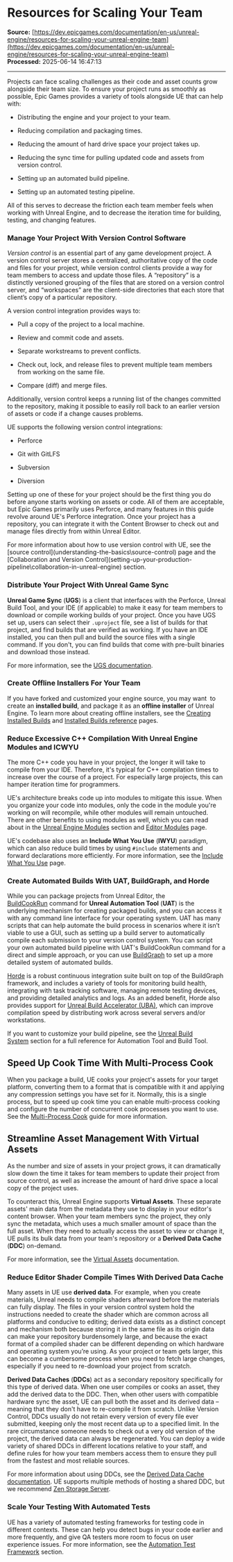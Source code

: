 # Resources for Scaling Your Team

**Source:** [https://dev.epicgames.com/documentation/en-us/unreal-engine/resources-for-scaling-your-unreal-engine-team](https://dev.epicgames.com/documentation/en-us/unreal-engine/resources-for-scaling-your-unreal-engine-team)  
**Processed:** 2025-06-14 16:47:13

---

Projects can face scaling challenges as their code and asset counts grow alongside their team size. To ensure your project runs as smoothly as possible, Epic Games provides a variety of tools alongside UE that can help with:

-   Distributing the engine and your project to your team.
    
-   Reducing compilation and packaging times.
    
-   Reducing the amount of hard drive space your project takes up.
    
-   Reducing the sync time for pulling updated code and assets from version control.
    
-   Setting up an automated build pipeline.
    
-   Setting up an automated testing pipeline.
    

All of this serves to decrease the friction each team member feels when working with Unreal Engine, and to decrease the iteration time for building, testing, and changing features.

### Manage Your Project With Version Control Software

*Version control* is an essential part of any game development project. A version control server stores a centralized, authoritative copy of the code and files for your project, while version control clients provide a way for team members to access and update those files. A “repository” is a distinctly versioned grouping of the files that are stored on a version control server, and “workspaces” are the client-side directories that each store that client’s copy of a particular repository.

A version control integration provides ways to:

-   Pull a copy of the project to a local machine.
    
-   Review and commit code and assets.
    
-   Separate workstreams to prevent conflicts.
    
-   Check out, lock, and release files to prevent multiple team members from working on the same file.
    
-   Compare (diff) and merge files.
    

Additionally, version control keeps a running list of the changes committed to the repository, making it possible to easily roll back to an earlier version of assets or code if a change causes problems.

UE supports the following version control integrations:

-   Perforce
    
-   Git with GitLFS
    
-   Subversion
    
-   Diversion
    

Setting up one of these for your project should be the first thing you do before anyone starts working on assets or code. All of them are acceptable, but Epic Games primarily uses Perforce, and many features in this guide revolve around UE's Perforce integration. Once your project has a repository, you can integrate it with the Content Browser to check out and manage files directly from within Unreal Editor. 

For more information about how to use version control with UE, see the \[source control\](understanding-the-basics\\source-control) page and the \[Collaboration and Version Control\](setting-up-your-production-pipeline\\collaboration-in-unreal-engine) section.

### Distribute Your Project With Unreal Game Sync

**Unreal Game Sync** (**UGS**) is a client that interfaces with the Perforce, Unreal Build Tool, and your IDE (if applicable) to make it easy for team members to download or compile working builds of your project. Once you have UGS set up, users can select their `.uproject` file, see a list of builds for that project, and find builds that are verified as working. If you have an IDE installed, you can then pull and build the source files with a single command. If you don't, you can find builds that come with pre-built binaries and download those instead.

For more information, see the [UGS documentation](https://dev.epicgames.com/documentation/en-us/unreal-engine/unreal-game-sync-ugs-for-unreal-engine).

### Create Offline Installers For Your Team

If you have forked and customized your engine source, you may want  to create an **installed build**, and package it as an **offline installer** of Unreal Engine. To learn more about creating offline installers, see the [Creating Installed Builds](https://dev.epicgames.com/documentation/en-us/unreal-engine/create-an-installed-build-of-unreal-engine) and [Installed Builds reference](https://dev.epicgames.com/documentation/en-us/unreal-engine/installed-build-reference-guide-for-unreal-engine) pages.

### Reduce Excessive C++ Compilation With Unreal Engine Modules and ICWYU

The more C++ code you have in your project, the longer it will take to compile from your IDE. Therefore, it's typical for C++ compilation times to increase over the course of a project. For especially large projects, this can hamper iteration time for programmers.

UE's architecture breaks code up into modules to mitigate this issue. When you organize your code into modules, only the code in the module you're working on will recompile, while other modules will remain untouched. There are other benefits to using modules as well, which you can read about in the [Unreal Engine Modules](https://dev.epicgames.com/documentation/en-us/unreal-engine/unreal-engine-modules) section and [Editor Modules](https://dev.epicgames.com/documentation/en-us/unreal-engine/setting-up-editor-modules-for-customizing-the-editor-in-unreal-engine) page.

UE's codebase also uses an **Include What You Use** (**IWYU**) paradigm, which can also reduce build times by using `#include` statements and forward declarations more efficiently. For more information, see the [Include What You Use](https://dev.epicgames.com/documentation/en-us/unreal-engine/include-what-you-use-iwyu-for-unreal-engine-programming) page.

### Create Automated Builds With UAT, BuildGraph, and Horde

While you can package projects from Unreal Editor, the [BuildCookRun](https://dev.epicgames.com/documentation/en-us/unreal-engine/build-operations-cooking-packaging-deploying-and-running-projects-in-unreal-engine) command for **Unreal Automation Tool** (**UAT**) is the underlying mechanism for creating packaged builds, and you can access it with any command line interface for your operating system. UAT has many scripts that can help automate the build process in scenarios where it isn’t viable to use a GUI, such as setting up a build server to automatically compile each submission to your version control system. You can script your own automated build pipeline with UAT's BuildCookRun command for a direct and simple approach, or you can use [BuildGraph](https://dev.epicgames.com/documentation/en-us/unreal-engine/buildgraph) to set up a more detailed system of automated builds. 

[Horde](https://dev.epicgames.com/documentation/en-us/unreal-engine/horde-in-unreal-engine) is a robust continuous integration suite built on top of the BuildGraph framework, and includes a variety of tools for monitoring build health, integrating with task tracking software, managing remote testing devices, and providing detailed analytics and logs. As an added benefit, Horde also provides support for [Unreal Build Accelerator (UBA)](https://dev.epicgames.com/documentation/en-us/unreal-engine/horde-unreal-build-accelerator-and-remote-compilation-tutorial-for-unreal-engine), which can improve compilation speed by distributing work across several servers and/or workstations.

If you want to customize your build pipeline, see the [Unreal Build System](https://dev.epicgames.com/documentation/en-us/unreal-engine/using-the-unreal-engine-build-pipeline) section for a full reference for Automation Tool and Build Tool.

## Speed Up Cook Time With Multi-Process Cook

When you package a build, UE cooks your project's assets for your target platform, converting them to a format that is compatible with it and applying any compression settings you have set for it. Normally, this is a single process, but to speed up cook time you can enable multi-process cooking and configure the number of concurrent cook processes you want to use. See the [Multi-Process Cook](https://dev.epicgames.com/documentation/en-us/unreal-engine/using-multi-process-cooking-for-unreal-engine) guide for more information.

## Streamline Asset Management With Virtual Assets

As the number and size of assets in your project grows, it can dramatically slow down the time it takes for team members to update their project from source control, as well as increase the amount of hard drive space a local copy of the project uses.

To counteract this, Unreal Engine supports **Virtual Assets**. These separate assets' main data from the metadata they use to display in your editor's content browser. When your team members sync the project, they only sync the metadata, which uses a much smaller amount of space than the full asset. When they need to actually access the asset to view or change it, UE pulls its bulk data from your team's repository or a **Derived Data Cache** (**DDC**) on-demand.

For more information, see the [Virtual Assets](https://dev.epicgames.com/documentation/en-us/unreal-engine/virtual-assets-in-unreal-engine) documentation.

### Reduce Editor Shader Compile Times With Derived Data Cache

Many assets in UE use **derived data**. For example, when you create materials, Unreal needs to compile shaders afterward before the materials can fully display. The files in your version control system hold the instructions needed to create the shader which are common across all platforms and conducive to editing; derived data exists as a distinct concept and mechanism both because storing it in the same file as its origin data can make your repository burdensomely large, and because the exact format of a compiled shader can be different depending on which hardware and operating system you’re using. As your project or team gets larger, this can become a cumbersome process when you need to fetch large changes, especially if you need to re-download your project from scratch.

**Derived Data Caches** (**DDCs**) act as a secondary repository specifically for this type of derived data. When one user compiles or cooks an asset, they add the derived data to the DDC. Then, when other users with compatible hardware sync the asset, UE can pull both the asset and its derived data – meaning that they don't have to re-compile it from scratch. Unlike Version Control, DDCs usually do not retain every version of every file ever submitted, keeping only the most recent data up to a specified limit. In the rare circumstance someone needs to check out a very old version of the project, the derived data can always be regenerated. You can deploy a wide variety of shared DDCs in different locations relative to your staff, and define rules for how your team members access them to ensure they pull from the fastest and most reliable sources.

For more information about using DDCs, see the [Derived Data Cache documentation](https://dev.epicgames.com/documentation/en-us/unreal-engine/using-derived-data-cache-in-unreal-engine). UE supports multiple methods of hosting a shared DDC, but we recommend [Zen Storage Server](https://dev.epicgames.com/documentation/en-us/unreal-engine/zen-storage-server-for-unreal-engine).

### Scale Your Testing With Automated Tests

UE has a variety of automated testing frameworks for testing code in different contexts. These can help you detect bugs in your code earlier and more frequently, and give QA testers more room to focus on user experience issues. For more information, see the [Automation Test Framework](https://dev.epicgames.com/documentation/en-us/unreal-engine/automation-test-framework-in-unreal-engine) section.